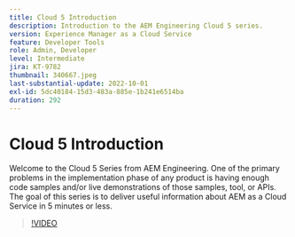 ```yaml
---
title: Cloud 5 Introduction
description: Introduction to the AEM Engineering Cloud 5 series.
version: Experience Manager as a Cloud Service
feature: Developer Tools
role: Admin, Developer
level: Intermediate
jira: KT-9782
thumbnail: 340667.jpeg
last-substantial-update: 2022-10-01
exl-id: 5dc40184-15d3-483a-885e-1b241e6514ba
duration: 292
---
```

# Cloud 5 Introduction

Welcome to the Cloud 5 Series from AEM Engineering. One of the primary problems in the implementation phase of any product is having enough code samples and/or live demonstrations of those samples, tool, or APIs. The goal of this series is to deliver useful information about AEM as a Cloud Service in 5 minutes or less. 

>[!VIDEO](https://video.tv.adobe.com/v/340667?quality=12&learn=on)
